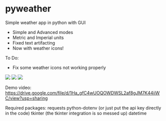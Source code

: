 # pyweather
Simple weather app in python with GUI
* Simple and Advanced modes
* Metric and Imperial units
* Fixed text artifacting
* Now with weather icons!

To Do:
* Fix some weather icons not working properly

<img src="https://cloud-czx72xike-hack-club-bot.vercel.app/0image.png">
<img src="https://cloud-j88unvbof-hack-club-bot.vercel.app/0image.png">
<img src="https://cloud-lyregz921-hack-club-bot.vercel.app/0image.png">

Demo video: https://drive.google.com/file/d/1Ha_gfC4wUOQOWDWSL2af8gJM7K44iiWC/view?usp=sharing


Required packages:
requests
python-dotenv (or just put the api key directly in the code)
tkinter (the tkinter integration is so messed up)
datetime
